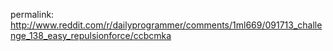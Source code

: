 permalink: http://www.reddit.com/r/dailyprogrammer/comments/1ml669/091713_challenge_138_easy_repulsionforce/ccbcmka